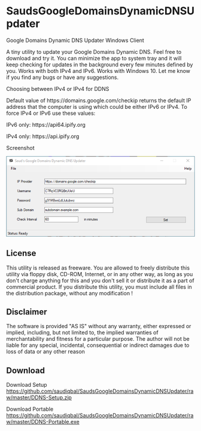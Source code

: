 # SaudsGoogleDomainsDynamicDNSUpdater
Google Domains Dynamic DNS Updater Windows Client

A tiny utility to update your Google Domains Dynamic DNS. Feel free to download and try it. You can minimize the app to system tray and it will keep checking for updates in the background every few minutes defined by you. Works with both IPv4 and IPv6.
Works with Windows 10. Let me know if you find any bugs or have any suggestions.

Choosing between IPv4 or IPv4 for DDNS

Default value of https&#58;//domains.google.com/checkip returns the default IP address that the computer is using which could be either IPv6 or IPv4. To force IPv4 or IPv6 use these values:

IPv6 only: https&#58;//api64.ipify.org

IPv4 only: https&#58;//api.ipify.org

Screenshot

![ScreenShot](https://github.com/saudiqbal/SaudsGoogleDomainsDynamicDNSUpdater/blob/master/SaudsGoogleDomainsDynamicDNSUpdater.png?raw=true)

License
-------
This utility is released as freeware. You are allowed to freely distribute this utility via floppy disk, CD-ROM, Internet, or in any other way, as long as you don't charge anything for this and you don't sell it or distribute it as a part of commercial product. If you distribute this utility, you must include all files in the distribution package, without any modification !

Disclaimer
----------
The software is provided "AS IS" without any warranty, either expressed or implied, including, but not limited to, the implied warranties of merchantability and fitness for a particular purpose. The author will not be liable for any special, incidental, consequential or indirect damages due to loss of data or any other reason

Download
--------
Download Setup https://github.com/saudiqbal/SaudsGoogleDomainsDynamicDNSUpdater/raw/master/DDNS-Setup.zip

Download Portable https://github.com/saudiqbal/SaudsGoogleDomainsDynamicDNSUpdater/raw/master/DDNS-Portable.exe
